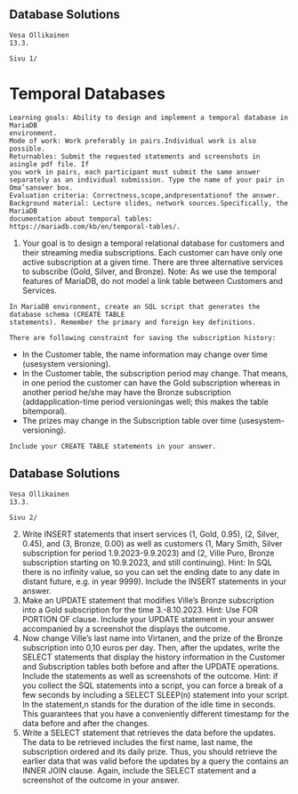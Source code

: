 ## Database Solutions

```
Vesa Ollikainen
13.3.
```
```
Sivu 1/
```
# Temporal Databases

```
Learning goals: Ability to design and implement a temporal database in MariaDB
environment.
Mode of work: Work preferably in pairs.Individual work is also possible.
Returnables: Submit the requested statements and screenshots in asingle pdf file. If
you work in pairs, each participant must submit the same answer
separately as an individual submission. Type the name of your pair in
Oma’sanswer box.
Evaluation criteria: Correctness,scope,andpresentationof the answer.
Background material: Lecture slides, network sources.Specifically, the MariaDB
documentation about temporal tables:
https://mariadb.com/kb/en/temporal-tables/.
```
1. Your goal is to design a temporal relational database for customers and their streaming media
    subscriptions. Each customer can have only one active subscription at a given time. There are three
    alternative services to subscribe (Gold, Silver, and Bronze). Note: As we use the temporal features
    of MariaDB, do not model a link table between Customers and Services.

```
In MariaDB environment, create an SQL script that generates the database schema (CREATE TABLE
statements). Remember the primary and foreign key definitions.
```
```
There are following constraint for saving the subscription history:
```
- In the Customer table, the name information may change over time (usesystem
    versioning).
- In the Customer table, the subscription period may change. That means, in one period the
    customer can have the Gold subscription whereas in another period he/she may have the
    Bronze subscription (addapplication-time period versioningas well; this makes the table
    bitemporal).
- The prizes may change in the Subscription table over time (usesystem-versioning).

```
Include your CREATE TABLE statements in your answer.
```

## Database Solutions

```
Vesa Ollikainen
13.3.
```
```
Sivu 2/
```
2. Write INSERT statements that insert services (1, Gold, 0.95), (2, Silver, 0.45), and (3, Bronze, 0.00) as
    well as customers (1, Mary Smith, Silver subscription for period 1.9.2023-9.9.2023) and (2, Ville Puro,
    Bronze subscription starting on 10.9.2023, and still continuing). Hint: In SQL there is no infinity
    value, so you can set the ending date to any date in distant future, e.g. in year 9999). Include the
    INSERT statements in your answer.
3. Make an UPDATE statement that modifies Ville’s Bronze subscription into a Gold subscription for
    the time 3.-8.10.2023. Hint: Use FOR PORTION OF clause. Include your UPDATE statement in your
    answer accompanied by a screenshot the displays the outcome.
4. Now change Ville’s last name into Virtanen, and the prize of the Bronze subscription into 0,10 euros
    per day. Then, after the updates, write the SELECT statements that display the history information
    in the Customer and Subscription tables both before and after the UPDATE operations. Include the
    statements as well as screenshots of the outcome. Hint: if you collect the SQL statements into a
    script, you can force a break of a few seconds by including a SELECT SLEEP(n) statement into your
    script. In the statement,n stands for the duration of the idle time in seconds. This guarantees that
    you have a conveniently different timestamp for the data before and after the changes.
5. Write a SELECT statement that retrieves the data before the updates. The data to be retrieved
    includes the first name, last name, the subscription ordered and its daily prize. Thus, you should
    retrieve the earlier data that was valid before the updates by a query the contains an INNER JOIN
    clause. Again, include the SELECT statement and a screenshot of the outcome in your answer.


